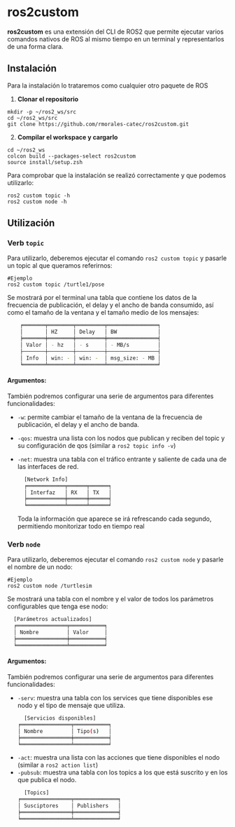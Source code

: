 # ros2custom

**ros2custom** es una extensión del CLI de ROS2 que permite ejecutar varios comandos nativos de ROS al mismo tiempo en un terminal y representarlos de una forma clara.

## Instalación

Para la instalación lo trataremos como cualquier otro paquete de ROS

1. **Clonar el repositorio**
```terminal
mkdir -p ~/ros2_ws/src
cd ~/ros2_ws/src
git clone https://github.com/rmorales-catec/ros2custom.git
```

2. **Compilar el workspace y cargarlo**
  ```terminal
  cd ~/ros2_ws
  colcon build --packages-select ros2custom
  source install/setup.zsh
  ```

  Para comprobar que la instalación se realizó correctamente y que podemos utilizarlo:
  ```terminal
  ros2 custom topic -h
  ros2 custom node -h
   ```
      
## Utilización

### Verb `topic`

Para utilizarlo, deberemos ejecutar el comando `ros2 custom topic` y pasarle un topic al que queramos referirnos:
  ```terminal
  #Ejemplo
  ros2 custom topic /turtle1/pose
  ```
Se mostrará por el terminal una tabla que contiene los datos de la frecuencia de publicación, el delay y el ancho de banda consumido, así como el tamaño de la ventana y el tamaño medio de los mensajes: 
```bash
    ╒═══════╤════════╤═════════╤════════════════╕
    │       │ HZ     │ Delay   │ BW             │
    ╞═══════╪════════╪═════════╪════════════════╡
    │ Valor │ - hz   │ - s     │ - MB/s         │
    ├───────┼────────┼─────────┼────────────────┤
    │ Info  │ win: - │ win: -  │ msg_size: - MB │
    ╘═══════╧════════╧═════════╧════════════════╛
  ```

#### Argumentos:

  También podremos configurar una serie de argumentos para diferentes funcionalidades:

- `-w`: permite cambiar el tamaño de la ventana de la frecuencia de publicación, el delay y el ancho de banda.
- `-qos`: muestra una lista con los nodos que publican y reciben del topic y su configuración de qos (similar a `ros2 topic info -v`)
- `-net`: muestra una tabla con el tráfico entrante y saliente de cada una de las interfaces de red.
  ```bash
    [Network Info]
    ╒════════════╤══════╤══════╕
    │ Interfaz   │ RX   │ TX   │
    ╞════════════╪══════╪══════╡
    ╘════════════╧══════╧══════╛
  ```

  Toda la información que aparece se irá refrescando cada segundo, permitiendo monitorizar todo en tiempo real


### Verb `node`

Para utilizarlo, deberemos ejecutar el comando `ros2 custom node` y pasarle el nombre de un nodo: 
  ```terminal
  #Ejemplo
  ros2 custom node /turtlesim
  ```
Se mostrará una tabla con el nombre y el valor de todos los parámetros configurables que tenga ese nodo:
  ```bash
    [Parámetros actualizados]
    ╒════════════════╤═══════════╕
    │ Nombre         │ Valor     │
    ╞════════════════╪═══════════╡
    ╘════════════════╧═══════════╛

  ```

#### Argumentos:

  También podremos configurar una serie de argumentos para diferentes funcionalidades:
- `-serv`: muestra una tabla con los services que tiene disponibles ese nodo y el tipo de mensaje que utiliza.
    ```bash
      [Servicios disponibles]
    ╒════════════════╤═══════════╕
    │ Nombre         │ Tipo(s)   │
    ╞════════════════╪═══════════╡
    ╘════════════════╧═══════════╛
    ```
- `-act`: muestra una lista con las acciones que tiene disponibles el nodo (similar a `ros2 action list`)
- `-pubsub`: muestra una tabla con los topics a los que está suscrito y en los que publica el nodo.
    ```bash
      [Topics]
    ╒════════════════╤══════════════╕
    │ Susciptores    │ Publishers   │
    ╞════════════════╪══════════════╡
    ╘════════════════╧══════════════╛
    ```
